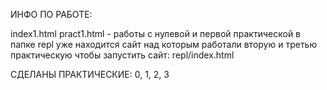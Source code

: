 ИНФО ПО РАБОТЕ:

index1.html pract1.html - работы с нулевой и первой практической
в папке repl уже находится сайт над которым работали вторую и третью практическую
чтобы запустить сайт: repl/index.html

СДЕЛАНЫ ПРАКТИЧЕСКИЕ: 0, 1, 2, 3
